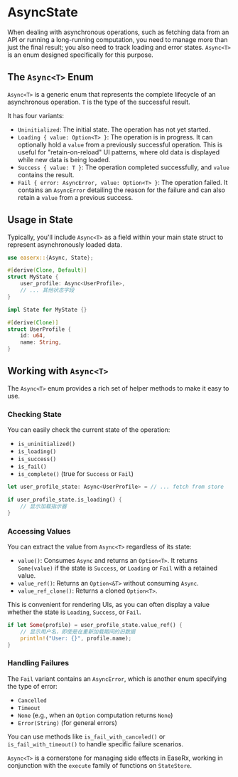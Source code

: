 # AsyncState

When dealing with asynchronous operations, such as fetching data from an API or running a long-running computation, you need to manage more than just the final result; you also need to track loading and error states. `Async<T>` is an enum designed specifically for this purpose.

## The `Async<T>` Enum

`Async<T>` is a generic enum that represents the complete lifecycle of an asynchronous operation. `T` is the type of the successful result.

It has four variants:

- `Uninitialized`: The initial state. The operation has not yet started.
- `Loading { value: Option<T> }`: The operation is in progress. It can optionally hold a `value` from a previously successful operation. This is useful for "retain-on-reload" UI patterns, where old data is displayed while new data is being loaded.
- `Success { value: T }`: The operation completed successfully, and `value` contains the result.
- `Fail { error: AsyncError, value: Option<T> }`: The operation failed. It contains an `AsyncError` detailing the reason for the failure and can also retain a `value` from a previous success.

## Usage in State

Typically, you'll include `Async<T>` as a field within your main state struct to represent asynchronously loaded data.

```rust
use easerx::{Async, State};

#[derive(Clone, Default)]
struct MyState {
    user_profile: Async<UserProfile>,
    // ... 其他状态字段
}

impl State for MyState {}

#[derive(Clone)]
struct UserProfile {
    id: u64,
    name: String,
}
```

## Working with `Async<T>`

The `Async<T>` enum provides a rich set of helper methods to make it easy to use.

### Checking State

You can easily check the current state of the operation:

- `is_uninitialized()`
- `is_loading()`
- `is_success()`
- `is_fail()`
- `is_complete()` (true for `Success` or `Fail`)

<!-- end list -->

```rust
let user_profile_state: Async<UserProfile> = // ... fetch from store

if user_profile_state.is_loading() {
    // 显示加载指示器
}
```

### Accessing Values

You can extract the value from `Async<T>` regardless of its state:

- `value()`: Consumes `Async` and returns an `Option<T>`. It returns `Some(value)` if the state is `Success`, or `Loading` or `Fail` with a retained value.
- `value_ref()`: Returns an `Option<&T>` without consuming `Async`.
- `value_ref_clone()`: Returns a cloned `Option<T>`.

This is convenient for rendering UIs, as you can often display a value whether the state is `Loading`, `Success`, or `Fail`.

```rust
if let Some(profile) = user_profile_state.value_ref() {
    // 显示用户名，即使是在重新加载期间的旧数据
    println!("User: {}", profile.name);
}
```

### Handling Failures

The `Fail` variant contains an `AsyncError`, which is another enum specifying the type of error:

- `Cancelled`
- `Timeout`
- `None` (e.g., when an `Option` computation returns `None`)
- `Error(String)` (for general errors)

You can use methods like `is_fail_with_canceled()` or `is_fail_with_timeout()` to handle specific failure scenarios.

`Async<T>` is a cornerstone for managing side effects in EaseRx, working in conjunction with the `execute` family of functions on `StateStore`.